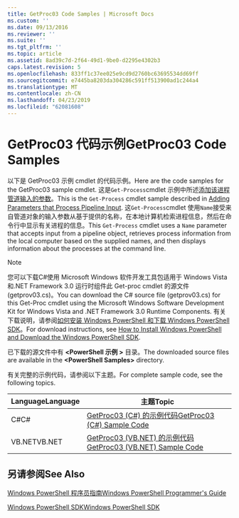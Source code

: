 ```yaml
---
title: GetProc03 Code Samples | Microsoft Docs
ms.custom: ''
ms.date: 09/13/2016
ms.reviewer: ''
ms.suite: ''
ms.tgt_pltfrm: ''
ms.topic: article
ms.assetid: 8ad39c7d-2f64-49d1-9be0-d2295e4302b3
caps.latest.revision: 5
ms.openlocfilehash: 833ff1c37ee025e9cd9d2760bc63695534dd69ff
ms.sourcegitcommit: e7445ba8203da304286c591ff513900ad1c244a4
ms.translationtype: MT
ms.contentlocale: zh-CN
ms.lasthandoff: 04/23/2019
ms.locfileid: "62081608"
---
```

# <a name="getproc03-code-samples"></a><span data-ttu-id="85720-102">GetProc03 代码示例</span><span class="sxs-lookup"><span data-stu-id="85720-102">GetProc03 Code Samples</span></span>

<span data-ttu-id="85720-103">以下是 GetProc03 示例 cmdlet 的代码示例。</span><span class="sxs-lookup"><span data-stu-id="85720-103">Here are the code samples for the GetProc03 sample cmdlet.</span></span> <span data-ttu-id="85720-104">这是`Get-Process`cmdlet 示例中所述[添加该进程管道输入的参数](../cmdlet/adding-parameters-that-process-pipeline-input.md)。</span><span class="sxs-lookup"><span data-stu-id="85720-104">This is the `Get-Process` cmdlet sample described in [Adding Parameters that Process Pipeline Input](../cmdlet/adding-parameters-that-process-pipeline-input.md).</span></span> <span data-ttu-id="85720-105">这`Get-Process`cmdlet 使用`Name`接受来自管道对象的输入参数从基于提供的名称，在本地计算机检索进程信息，然后在命令行中显示有关进程的信息。</span><span class="sxs-lookup"><span data-stu-id="85720-105">This `Get-Process` cmdlet uses a `Name` parameter that accepts input from a pipeline object, retrieves process information from the local computer based on the supplied names, and then displays information about the processes at the command line.</span></span>

> [!NOTE]
> <span data-ttu-id="85720-106">您可以下载C#使用 Microsoft Windows 软件开发工具包适用于 Windows Vista 和.NET Framework 3.0 运行时组件此 Get-proc cmdlet 的源文件 (getprov03.cs)。</span><span class="sxs-lookup"><span data-stu-id="85720-106">You can download the C# source file (getprov03.cs) for this Get-Proc cmdlet using the Microsoft Windows Software Development Kit for Windows Vista and .NET Framework 3.0 Runtime Components.</span></span> <span data-ttu-id="85720-107">有关下载说明，请参阅[如何安装 Windows PowerShell 和下载 Windows PowerShell SDK](/powershell/developer/installing-the-windows-powershell-sdk)。</span><span class="sxs-lookup"><span data-stu-id="85720-107">For download instructions, see [How to Install Windows PowerShell and Download the Windows PowerShell SDK](/powershell/developer/installing-the-windows-powershell-sdk).</span></span>
>
> <span data-ttu-id="85720-108">已下载的源文件中有 **\<PowerShell 示例 >** 目录。</span><span class="sxs-lookup"><span data-stu-id="85720-108">The downloaded source files are available in the **\<PowerShell Samples>** directory.</span></span>

<span data-ttu-id="85720-109">有关完整的示例代码，请参阅以下主题。</span><span class="sxs-lookup"><span data-stu-id="85720-109">For complete sample code, see the following topics.</span></span>

|<span data-ttu-id="85720-110">Language</span><span class="sxs-lookup"><span data-stu-id="85720-110">Language</span></span>|<span data-ttu-id="85720-111">主题</span><span class="sxs-lookup"><span data-stu-id="85720-111">Topic</span></span>|
|--------------|-----------|
|<span data-ttu-id="85720-112">C#</span><span class="sxs-lookup"><span data-stu-id="85720-112">C#</span></span>|[<span data-ttu-id="85720-113">GetProc03 (C#) 的示例代码</span><span class="sxs-lookup"><span data-stu-id="85720-113">GetProc03 (C#) Sample Code</span></span>](./getproc03-csharp-sample-code.md)|
|<span data-ttu-id="85720-114">VB.NET</span><span class="sxs-lookup"><span data-stu-id="85720-114">VB.NET</span></span>|[<span data-ttu-id="85720-115">GetProc03 (VB.NET) 的示例代码</span><span class="sxs-lookup"><span data-stu-id="85720-115">GetProc03 (VB.NET) Sample Code</span></span>](./getproc03-vb-net-sample-code.md)|

## <a name="see-also"></a><span data-ttu-id="85720-116">另请参阅</span><span class="sxs-lookup"><span data-stu-id="85720-116">See Also</span></span>

[<span data-ttu-id="85720-117">Windows PowerShell 程序员指南</span><span class="sxs-lookup"><span data-stu-id="85720-117">Windows PowerShell Programmer's Guide</span></span>](./windows-powershell-programmer-s-guide.md)

[<span data-ttu-id="85720-118">Windows PowerShell SDK</span><span class="sxs-lookup"><span data-stu-id="85720-118">Windows PowerShell SDK</span></span>](../windows-powershell-reference.md)